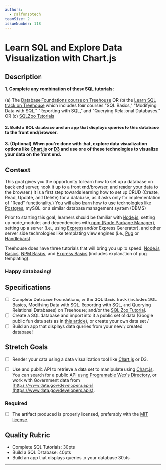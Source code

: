```yaml
---
authors:
  - @alfonsotech
teamSize: 2
issueNumber: 118
---
```


# Learn SQL and Explore Data Visualization with Chart.js

## Description

#### 1. Complete any combination of these SQL tutorials:
(a) The [Database Foundations course on Treehouse](https://teamtreehouse.com/library/database-foundations) OR
(b) the [Learn SQL track on Treehouse](https://teamtreehouse.com/tracks/learn-sql) which includes four courses "SQL Basics," "Modifying Data with SQL,"  "Reporting with SQL," and "Querying Relational Databases."  OR
(c) [SQLZoo Tutorials]( http://sqlzoo.net/)

#### 2. Build a SQL database and an app that displays queries to this database to the front end/browser. 

#### 3. (Optional) When you're done with that, explore data visualization options like [Chart.js](http://www.chartjs.org/) or [D3](https://d3js.org/) and use one of these technologies to visualize your data on the front end.


## Context
This goal gives you the opportunity to learn how to set up a database on back end server, hook it up to a front end/browser, and render your data to the browser.( It is a first step towards learning how to set up CRUD (Create, Read, Update, and Delete) for a database, as it asks only for implementation of "Read" functionality.) You will also learn how to use technologies like [Postgres](https://www.postgresql.org/about/), mySQL, or a similar database management system (DBMS) 

Prior to starting this goal, learners should be familiar with [Node.js](https://nodejs.org/en/), setting up node_modules and dependencies with[ npm (Node Package Manager)](https://www.npmjs.com/), setting up a server (i.e., using [Express](http://expressjs.com/) and/or Express Generator), and other server side technologies like templating view engines (i.e., [Pug](https://pugjs.org/api/getting-started.html) or [Handlebars](http://handlebarsjs.com/)). 

Treehouse does have three tutorials that will bring you up to speed: [Node.js Basics](https://teamtreehouse.com/library/nodejs-basics), [NPM Basics](https://teamtreehouse.com/library/npm-basics), and [Express Basics](https://teamtreehouse.com/library/express-basics) (includes explanation of pug templating). 

### Happy databasing!


## Specifications

- [ ] Complete Database Foundations; or the SQL Basic track (includes SQL Basics, Modifying Data with SQL. Reporting with SQL, and Querying Relational Databases) on Treehouse; and/or the [SQL Zoo Tutorial]( http://sqlzoo.net/).
- [ ] Create a SQL database and import into it a public set of data (Google public fun data sets as in [this article](http://rs.io/100-interesting-data-sets-for-statistics/)), or create your own data set /
- [ ] Build an app that displays data queries from your newly created database!

## Stretch Goals

- [ ] Render your data using a data visualization tool like  [Chart.js](http://www.chartjs.org/) or D3.
- [ ] Use and public API to retrieve a data set to manipulate using [Chart.js](http://www.chartjs.org/). You can search for a public [API using Programable Web's Directory](http://www.programmableweb.com/apis/directory), or work with Government data from [https://www.data.gov/developers/apis](https://www.data.gov/developers/apis).


### Required

- [ ] The artifact produced is properly licensed, preferably with the [MIT license][mit-license].

## Quality Rubric

- Complete SQL Tutorials: 30pts
- Build a SQL Database: 40pts
- Build an app that displays queries to your database 30pts


---






[mit-license]: https://opensource.org/licenses/MIT
